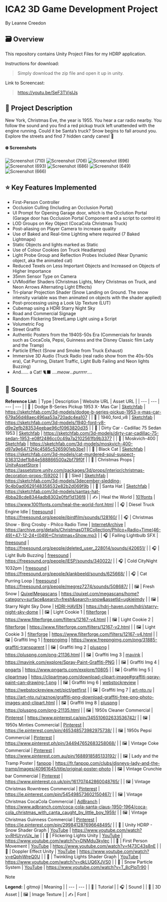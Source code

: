 # ICA2 3D Game Development Project #

By Leanne Creedon

## 🗃️ Overview ##

This repository contains Unity Project Files for my HDRP application.

Instructions for download: 

> Simply download the zip file and open it up in unity.

Link to Screencast:

> https://youtu.be/SeF3TVjslJs

## 📰 Project Description ##
New York, Christmas Eve, the year is 1955. You hear a car radio nearby. You follow the sound and you find a red pickup truck left unattended with the engine running. Could it be Santa’s truck? Snow begins to fall around you. Explore the streets and find 7 hidden candy canes! 🎄

#### ❄️ Screenshots ####

![Screenshot (710)](https://github.com/LeanneCreedon/2024-GD4-3DGD-ICA2-HDRP_LeanneCreedon/assets/78487811/af02fab9-636b-45e4-8644-bb1e3db48c72)
![Screenshot (706)](https://github.com/LeanneCreedon/2024-GD4-3DGD-ICA2-HDRP_LeanneCreedon/assets/78487811/caeda14c-b694-41cb-b6a9-da4fa326440a)
![Screenshot (696)](https://github.com/LeanneCreedon/2024-GD4-3DGD-ICA2-HDRP_LeanneCreedon/assets/78487811/223518b0-217f-488f-a248-4e8824821c46)
![Screenshot (693)](https://github.com/LeanneCreedon/2024-GD4-3DGD-ICA2-HDRP_LeanneCreedon/assets/78487811/2fe29d4b-5b14-4652-a326-57a25c86c183)
![Screenshot (686)](https://github.com/LeanneCreedon/2024-GD4-3DGD-ICA2-HDRP_LeanneCreedon/assets/78487811/7b94c388-036a-4380-86bd-2d1c13f11222)
![Screenshot (649)](https://github.com/LeanneCreedon/2024-GD4-3DGD-ICA2-HDRP_LeanneCreedon/assets/78487811/f61ea87c-7083-4e48-9440-f5d9805f50eb)
![Screenshot (666)](https://github.com/LeanneCreedon/2024-GD4-3DGD-ICA2-HDRP_LeanneCreedon/assets/78487811/9c8ba3aa-0c80-44ce-8bcf-0195a64b80e4)

## ⭐ Key Features Implemented ##
- First-Person Controller
- Occlusion Culling (Including an Occlusion Portal)
- UI Prompt for Opening Garage door, which is the Occlution Portal (Garage door has Occlusion Portal Component and a script to control it)
- LOD Groups on Key Object (CocaCola Christmas Truck)
- Post-aliasing on Player Camera to increase quality
- Use of Baked and Real-time Lighting where required (7 Baked Lightmaps)
- Static Objects and lights marked as Static
- Use of Colour Cookies (on Truck Headlamps)
- Light Probe Group and Reflection Probes Included (Near Dynamic object, aka the animated cat)
- Reduced Texels on Less Important Objects and Increased on Objects of Higher Importance
- 35mm Sensor Type on Camera
- UVModifier Shaders (Christmas Lights, Mery Christmas on Truck, and Neon Arrows Alternating Light Effects)
- Tri-planar Projection Shader (Snow Landing on Ground. The snow intensity variable was then animated on objects with the shader applied)
- Post-processing using a Look Up Texture (LUT)
- Cubemap using a HDRI Starry Night Sky
- Road and Commercial Signage
- Random Flickering StreetLamp Light using a Script
- Volumetric Fog
- Street Graffiti
- Authentic Posters from the 1940S-50s Era (Commercials for brands such as CocaCola, Pepsi, Guinness and the Disney Classic film Lady and the Tramp)
- Particle Effect (Snow and Smoke from Truck Exhaust)
- Immersive 3D Audio (Truck Radio (real radio show from the 40s-50s era), Cat Purring, Distant Traffic, Light Bulb Failing and Neon lights Buzzing)
- And...... a Cat! 🐈‍⬛ ....*meow*...*purrrrr*....

## 🧵 Sources ##

**Reference List:** 
| Type | Description | Website URL | Asset URL |
| --- | --- | --- | --- |
| 🌲 | Dodge B-Series Pickup 1953 X- Mas Car | [Sketchfab](https://sketchfab.com/feed) | https://sketchfab.com/3d-models/dodge-b-series-pickup-1953-x-mas-car-679a56d48aec496aa53a720adc4ea107 |
| 🌲 | 1940_ford_v8 | [Sketchfab](https://sketchfab.com/feed) | https://sketchfab.com/3d-models/1940-ford-v8-d9e2efb283534eebae96cf0963820d35 |
| 🌲 | Dirty Car - Cadillac 75 Sedan 1953 | [Sketchfab](https://sketchfab.com/feed) | https://sketchfab.com/3d-models/dirty-car-cadillac-75-sedan-1953-e08f2486cc0c49a7a2102561fb9b3377 |
| 🌲 | Moskvich-400 | [Sketchfab](https://sketchfab.com/feed) | https://sketchfab.com/3d-models/moskvich-400-d97a9e64712f4c4585c5265901eb3be1 |
| 🌲 | Black Cat | [Sketchfab](https://sketchfab.com/feed) | https://sketchfab.com/3d-models/cat-murdered-soul-suspect-836312def1b84e588866500a2bf79f0f |
| 🌲 | Christmas Props | [UnityAssetStore](https://assetstore.unity.com/) | https://assetstore.unity.com/packages/3d/props/interior/christmas-decoration-props-159202 |
| 🌲 | Sled | [Sketchfab](https://sketchfab.com/feed) | https://sketchfab.com/3d-models/3december-sledding-9c4b0ad0629148358532e82b2d069f9b |
| 🌲 | Santa Hat | [Sketchfab](https://sketchfab.com/feed) | https://sketchfab.com/3d-models/santas-hat-4bba28cde8344adb8302e0fbf1d136f8 |
| ✍️ | Heal the World | [101fonts](https://www.1001fonts.com/) | https://www.1001fonts.com/heal-the-world-font.html |
| 🎧 | Diesel Truck Engine Idle | [freesound](https://freesound.org/) | https://freesound.org/people/ibirdfilm/sounds/128160/ |
| 🎧 | Christmas Show - Bing Crosby - Philco Radio Time | [InternetArchive](https://archive.org/) | https://archive.org/details/ChristmasOTRCollection/Philco+Radio+Time(46-49)+47-12-24+(049)+Christmas+Show.mp3 |
| 🎧 | Failing Lightbulb SFX | [freesound](https://freesound.org/) | https://freesound.org/people/deleted_user_228014/sounds/420651/ |
| 🎧 | Light Bulb Buzzing | [freesound](https://freesound.org/) | https://freesound.org/people/IESP/sounds/340022/ |
| 🎧 | Cold CityNight 1032pm | [freesound](https://freesound.org/) | https://freesound.org/people/klankbeeld/sounds/625668/ |
| 🎧 | Cat Purring Loop | [freesound](https://freesound.org/) | https://freesound.org/people/megrez7274/sounds/508687/ |
| 🖼️ | Fresh Snow | [QuixelMegascans](https://quixel.com/megascans/home/) | https://quixel.com/megascans/home?category=surface&search=fresh&search=snow&assetId=ugkieimdy |
| 🖼️ | Starry Night Sky Done | [HDRI-HAVEN](https://hdri-haven.com/) | https://hdri-haven.com/hdri/starry-night-sky-dome |
| 🖼️ | Light Cookie 1 | [filterforge](https://www.filterforge.com/) | https://www.filterforge.com/filters/12167-v4.html |
| 🖼️ | Light Cookie 2 | [filterforge](https://www.filterforge.com/) | https://www.filterforge.com/filters/12167-v2.html |
| 🖼️ | Light Cookie 3 | [filterforge](https://www.filterforge.com/) | https://www.filterforge.com/filters/12167-v4.html |
| 🖼️ | Graffiti Img 1 | [freepngimg](https://www.freepngimg.com/) | https://www.freepngimg.com/png/31885-graffiti-transparent |
| 🖼️ | Graffiti Img 2 | [pluspng](https://pluspng.com/) | https://pluspng.com/png-21136.html |
| 🖼️ | Graffiti Img 3 | [mavink](https://mavink.com/) | https://mavink.com/explore/Spray-Paint-Graffiti-PNG |
| 🖼️ | Graffiti Img 4 | [pngarts](https://www.pngarts.com/) | https://www.pngarts.com/explore/10805 |
| 🖼️ | Graffiti Img 5 | [clipartmag](https://clipartmag.com/) | https://clipartmag.com/download-clipart-image#graffiti-spray-paint-can-drawing-1.png |
| 🖼️ | Graffiti Img 6 | [webstockreview](https://webstockreview.net/) | https://webstockreview.net/pict/getfirst |
| 🖼️ | Graffiti Img 7 | [art-nto.ru](https://art-nto.ru/) | https://art-nto.ru/raznoe/graffiti-png-download-graffiti-free-png-photo-images-and-clipart.html |
| 🖼️ | Graffiti Img 8 | [pluspng](https://pluspng.com/) | https://pluspng.com/png-21135.html |
| 🖼️ | 1950s Cleaner Commercial  | [Pinterest](https://www.pinterest.ca/) | https://www.pinterest.ca/pin/345510602633536742/ |
| 🖼️ | 1950s Minties Commercial  | [Pinterest](https://www.pinterest.ca/) | https://ie.pinterest.com/pin/465348573982975738/ |
| 🖼️ | 1950s Pepsi Commercial  | [Pinterest](https://www.pinterest.ca/) | https://www.pinterest.ph/pin/344947652683258068/ |
| 🖼️ | Vintage Coke Commercial  | [Pinterest](https://www.pinterest.ca/) | https://www.pinterest.com.au/pin/1688918585133192/ |
| 🖼️ | Lady and the Tramp Poster | [fanpop](https://fr.fanpop.com/) | https://fr.fanpop.com/clubs/disneys-lady-and-the-tramp/images/40961645/title/original-poster-photo |
| 🖼️ | Vintage Crunchie bar Commercial  | [Pinterest](https://www.pinterest.ca/) | https://www.pinterest.co.uk/pin/161707442860048765/ |
| 🖼️ | Vintage Christmas Rowntrees Commercial  | [Pinterest](https://www.pinterest.ca/) | https://ie.pinterest.com/pin/545498573602150467/ |
| 🖼️ | Vintage Christmas CocaCola Commercial  | [AdBranch](https://www.adbranch.com/) | https://www.adbranch.com/coca-cola-santa-claus-1950-1964/coca-cola_christmas_with_canta_caught_by_little_boy_1959/ |
| 🖼️ | Vintage Christmas Guinness Commercial  | [Pinterest](https://www.pinterest.ca/) | https://ie.pinterest.com/pin/299841287696648495/ |
| 🔴 | Unity HDRP - Snow Shader Graph | [YouTube](https://www.youtube.com/) | https://www.youtube.com/watch?v=RHUryyUx_jw |
| 🔴 | Flickering Lights Unity | [YouTube](https://www.youtube.com/) | https://www.youtube.com/watch?v=DNMdu3kylec |
| 🔴 | First Person Movement | [YouTube](https://www.youtube.com/) | https://www.youtube.com/watch?v=f473C43s8nE |
| 🔴 | Doppler Effect Unity | [YouTube](https://www.youtube.com/) | https://www.youtube.com/watch?v=eQphjWreQ0U |
| 🔴 | Twinkling Lights Shader Graph | [YouTube](https://www.youtube.com/) | https://www.youtube.com/watch?v=dkLUQ6XJVS0 |
| 🔴 | Snow Particle System | [YouTube](https://www.youtube.com/) | https://www.youtube.com/watch?v=T_8cPlpTr90 |

> [!NOTE]
> **Legend:** 
>| gitmoji | Meaning |
>| --- | --- |
>| 🔴  | Tutorial |
>| 🎧 | Sound |
>| 🌲 | 3D Asset |
>| 🖼️ | Image Texture |
>| ✍️  | Font |
